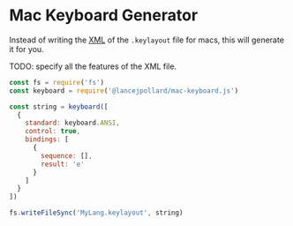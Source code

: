 
# Mac Keyboard Generator

Instead of writing the [XML](https://gist.github.com/lancejpollard/b2377a181b5049654abe140cd843b84c) of the `.keylayout` file for macs, this will generate it for you.

TODO: specify all the features of the XML file.

```js
const fs = require('fs')
const keyboard = require('@lancejpollard/mac-keyboard.js')

const string = keyboard([
  {
    standard: keyboard.ANSI,
    control: true,
    bindings: [
      {
        sequence: [],
        result: 'e'
      }
    ]
  }
])

fs.writeFileSync('MyLang.keylayout', string)
```
